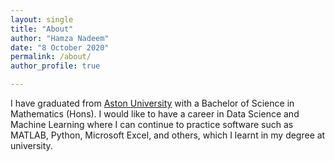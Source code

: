```yaml
---
layout: single
title: "About"
author: "Hamza Nadeem"
date: "8 October 2020"
permalink: /about/
author_profile: true

---
```


I have graduated from [Aston University](https://www.aston.ac.uk/) with a Bachelor of Science in Mathematics (Hons). I would like to have a career in Data Science and Machine Learning where I can continue to practice software such as MATLAB, Python, Microsoft Excel, and others, which I learnt in my degree at university. 